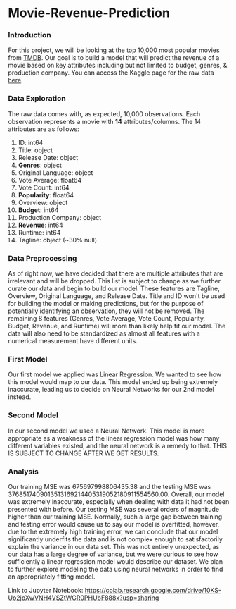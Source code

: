 # Movie-Revenue-Prediction

### Introduction
For this project, we will be looking at the top 10,000 most popular movies from [TMDB](https://www.themoviedb.org/?language=en-AU). Our goal is to build a model that will predict the revenue of a movie based on key attributes including but not limited to budget, genres, & production company. You can access the Kaggle page for the raw data [here](https://www.kaggle.com/datasets/joebeachcapital/top-10000-most-popular-movies-from-imdb?resource=download). 

### Data Exploration
The raw data comes with, as expected, 10,000 observations. Each observation represents a movie with **14** attributes/columns. The 14 attributes are as follows:
1. ID: int64
2. Title: object
3. Release Date: object
4. **Genres**: object
5. Original Language: object
6. Vote Average: float64
7. Vote Count: int64
8. **Popularity**: float64
9. Overview: object
10. **Budget**: int64
11. Production Company: object
12. **Revenue**: int64
13. Runtime: int64
14. Tagline: object (~30% null)

### Data Preprocessing
As of right now, we have decided that there are multiple attributes that are irrelevant and will be dropped. This list is subject to change as we further curate our data and begin to build our model. These features are Tagline, Overview, Original Language, and Release Date. Title and ID won't be used for building the model or making predictions, but for the purpose of potentially identifying an observation, they will not be removed. The remaining 8 features (Genres, Vote Average, Vote Count, Popularity, Budget, Revenue, and Runtime) will more than likely help fit our model. The data will also need to be standardized as almost all features with a numerical measurement have different units. 

### First Model
Our first model we applied was Linear Regression. We wanted to see how this model would map to our data. This model ended up being extremely inaccurate, leading us to decide on Neural Networks for our 2nd model instead.

### Second Model
In our second model we used a Neural Network. This model is more appropriate as a weakness of the linear regression model was how many different variables existed, and the neural network is a remedy to that. THIS IS SUBJECT TO CHANGE AFTER WE GET RESULTS.

### Analysis 

Our training MSE was 675697998806435.38 and the testing MSE was 3768517409013513169214405319052180911554560.00. Overall, our model was extremely inaccurate, especially when dealing with data it had not been presented with before. Our testing MSE was several orders of magnitude higher than our training MSE. Normally, such a large gap between training and testing error would cause us to say our model is overfitted, however, due to the extremely high training error, we can conclude that our model significantly underfits the data and is not complex enough to satisfactorily explain the variance in our data set. This was not entirely unexpected, as our data has a large degree of variance, but we were curious to see how sufficiently a linear regression model would describe our dataset. We plan to further explore modeling the data using neural networks in order to find an appropriately fitting model.

Link to Jupyter Notebook: https://colab.research.google.com/drive/10KS-Uo2jpXwVNH4VSZtWGR0PHUbF888x?usp=sharing
